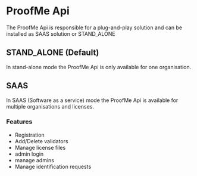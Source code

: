 # ProofMe Api

The ProofMe Api is responsible for a plug-and-play solution and can be installed as SAAS solution or STAND_ALONE

## STAND_ALONE (Default)

In stand-alone mode the ProofMe Api is only available for one organisation.

## SAAS 

In SAAS (Software as a service) mode the ProofMe Api is available for multiple organisations and licenses.

### Features
* Registration
* Add/Delete validators
* Manage license files
* admin login
* manage admins
* Manage identification requests
